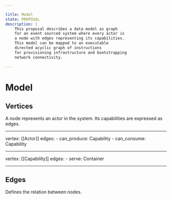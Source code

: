 ```yaml
---

title: Model
state: PROPOSAL
description: |
    This proposal describes a data model as graph
    for an event sourced system where every actor is
	a node with edges representing its capabilities.
	This model can be mapped to an executable 
	directed acyclic graph of instructions 
	for provisioning infrastructure and bootstrapping
	network connectivity.
	
---
```


# Model

## Vertices
A node represents an actor in the system.
Its capabilities are expressed as edges.

---

vertex: [[Actor]]
edges:
	- can_produce: Capability
	- can_consume: Capability

---

vertex: [[Capability]]
edges:
	- serve: Container

---


## Edges
Defines the relation between nodes.